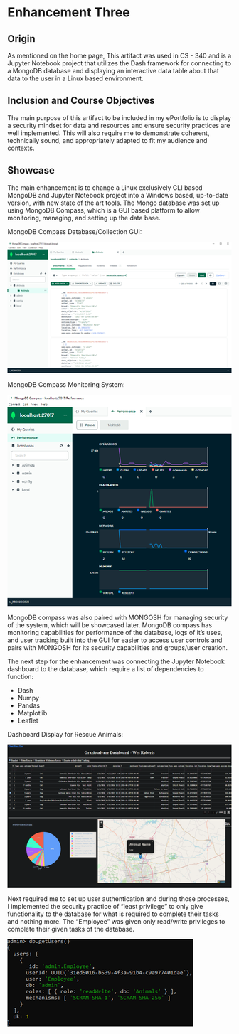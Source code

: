 # Enhancement Three

## Origin

As mentioned on the home page, This artifact was used in CS - 340 and is a Jupyter Notebook project that utilizes the Dash framework for connecting to a MongoDB database and displaying an interactive data table about that data to the user in a Linux based environment.

## Inclusion and Course Objectives

The main purpose of this artifact to be included in my ePortfolio is to display a security mindset for data and resources and ensure security practices are well implemented. This will also require me to demonstrate coherent, technically sound, and appropriately adapted to fit my audience and contexts. 

## Showcase

The main enhancement is to change a Linux exclusively CLI based MongoDB and Jupyter Notebook project into a Windows based, up-to-date version, with new state of the art tools. The Mongo database was set up using MongoDB Compass, which is a GUI based platform to allow monitoring, managing, and setting up the data base. 

MongoDB Compass Database/Collection GUI:

![MongoDB Compass](Pictures/MongoDBCompass1.png)

MongoDB Compass Monitoring System:

![MongoDB Performance](Pictures/EnhancementThreePerformance.png)

MongoDB compass was also paired with MONGOSH for managing security of the system, which will be showcased later. MongoDB compass has monitoring capabilities for performance of the database, logs of it’s uses, and user tracking built into the GUI for easier to access user controls and pairs with MONGOSH for its security capabilities and groups/user creation.

The next step for the enhancement was connecting the Jupyter Notebook dashboard to the database, which require a list of dependencies to function:

* Dash
* Numpy
* Pandas
* Matplotlib
* Leaflet

Dashboard Display for Rescue Animals:

![MongoDB Performance](Pictures/DogDashboard.png)

Next required me to set up user authentication and during those processes, I implemented the security practice of “least privilege” to only give functionality to the database for what is required to complete their tasks and nothing more. The “Employee” was given only read/write privileges to complete their given tasks of the database. 

![MongoDB Performance](Pictures/MongoSH2.png)